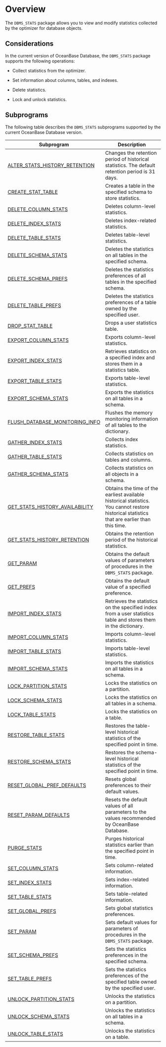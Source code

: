 # Overview

The `DBMS_STATS` package allows you to view and modify statistics collected by the optimizer for database objects.

## Considerations

In the current version of OceanBase Database, the `DBMS_STATS` package supports the following operations:

* Collect statistics from the optimizer.

* Set information about columns, tables, and indexes.

* Delete statistics.

* Lock and unlock statistics.


## Subprograms

The following table describes the `DBMS_STATS` subprograms supported by the current OceanBase Database version.

| **Subprogram**                                                               | **Description**                                                                                                                             |
|------------------------------------------------------------------------------|---------------------------------------------------------------------------------------------------------------------------------------------|
| [ALTER_STATS_HISTORY_RETENTION](../15900.dbms-stats-mysql/200.alter-stats-history-retention-mysql.md)    | Changes the retention period of historical statistics. The default retention period is 31 days.                                             |
| [CREATE_STAT_TABLE](../15900.dbms-stats-mysql/300.create-stat-table-mysql.md)                            | Creates a table in the specified schema to store statistics.                                                                                |
| [DELETE_COLUMN_STATS](../15900.dbms-stats-mysql/400.delete-column-stats-mysql.md)                        | Deletes column-level statistics.                                                                                                            |
| [DELETE_INDEX_STATS](../15900.dbms-stats-mysql/500.delete-index-stats-mysql.md)                          | Deletes index-related statistics.                                                                                                           |
| [DELETE_TABLE_STATS](../15900.dbms-stats-mysql/600.delete-table-stats-mysql.md)                          | Deletes table-level statistics.                                                                                                             |
| [DELETE_SCHEMA_STATS](../15900.dbms-stats-mysql/700.delete-schema-stats-mysql.md)                        | Deletes the statistics on all tables in the specified schema.                                                                               |
| [DELETE_SCHEMA_PREFS](../15900.dbms-stats-mysql/800.delete-schema-prefs-mysql.md)                        | Deletes the statistics preferences of all tables in the specified schema.                                                                   |
| [DELETE_TABLE_PREFS](../15900.dbms-stats-mysql/900.delete-table-prefs-mysql.md)                          | Deletes the statistics preferences of a table owned by the specified user.                                                                  |
| [DROP_STAT_TABLE](../15900.dbms-stats-mysql/1000.drop-stat-table-mysql.md)                               | Drops a user statistics table.                                                                                                              |
| [EXPORT_COLUMN_STATS](../15900.dbms-stats-mysql/1100.export-column-stats-mysql.md)                       | Exports column-level statistics.                                                                                                            |
| [EXPORT_INDEX_STATS](../15900.dbms-stats-mysql/1200.export-index-stats-mysql.md)                         | Retrieves statistics on a specified index and stores them in a statistics table.                                                            |
| [EXPORT_TABLE_STATS](../15900.dbms-stats-mysql/1300.export-table-stats-mysql.md)                         | Exports table-level statistics.                                                                                                             |
| [EXPORT_SCHEMA_STATS](../15900.dbms-stats-mysql/1400.export-schema-stats-mysql.md)                       | Exports the statistics on all tables in a schema.                                                                                           |
| [FLUSH_DATABASE_MONITORING_INFO](../15900.dbms-stats-mysql/1500.flush-database-monitoring-info-mysql.md) | Flushes the memory monitoring information of all tables to the dictionary.                                                                  |
| [GATHER_INDEX_STATS](../15900.dbms-stats-mysql/1600.gather-index-stats-mysql.md)                         | Collects index statistics.                                                                                                                  |
| [GATHER_TABLE_STATS](../15900.dbms-stats-mysql/1700.gather-table-stats-mysql.md)                         | Collects statistics on tables and columns.                                                                                                  |
| [GATHER_SCHEMA_STATS](../15900.dbms-stats-mysql/1800.gather-schema-stats-mysql.md)                       | Collects statistics on all objects in a schema.                                                                                             |
| [GET_STATS_HISTORY_AVAILABILITY](../15900.dbms-stats-mysql/1900.get-stats-history-availability-mysql.md) | Obtains the time of the earliest available historical statistics. You cannot restore historical statistics that are earlier than this time. |
| [GET_STATS_HISTORY_RETENTION](../15900.dbms-stats-mysql/2000.get-stats-history-retention-mysql.md)       | Obtains the retention period of the historical statistics.                                                                                  |
| [GET_PARAM](../15900.dbms-stats-mysql/2100.get-param-mysql.md)                                           | Obtains the default values of parameters of procedures in the `DBMS_STATS` package.                                                         |
| [GET_PREFS](../15900.dbms-stats-mysql/2200.get-prefs-mysql.md)                                           | Obtains the default value of a specified preference.                                                                                        |
| [IMPORT_INDEX_STATS](../15900.dbms-stats-mysql/2300.import-index-stats-mysql.md)                         | Retrieves the statistics on the specified index from a user statistics table and stores them in the dictionary.                             |
| [IMPORT_COLUMN_STATS](../15900.dbms-stats-mysql/2400.import-column-stats-mysql.md)                       | Imports column-level statistics.                                                                                                            |
| [IMPORT_TABLE_STATS](../15900.dbms-stats-mysql/2500.import-table-stats-mysql.md)                         | Imports table-level statistics.                                                                                                             |
| [IMPORT_SCHEMA_STATS](../15900.dbms-stats-mysql/2600.import-schema-stats-mysql.md)                       | Imports the statistics on all tables in a schema.                                                                                           |
| [LOCK_PARTITION_STATS](../15900.dbms-stats-mysql/2700.lock-partition-stats-mysql.md)                     | Locks the statistics on a partition.                                                                                                        |
| [LOCK_SCHEMA_STATS](../15900.dbms-stats-mysql/2800.lock-schema-stats-mysql.md)                           | Locks the statistics on all tables in a schema.                                                                                             |
| [LOCK_TABLE_STATS](../15900.dbms-stats-mysql/2900.lock-table-stats-mysql.md)                             | Locks the statistics on a table.                                                                                                            |
| [RESTORE_TABLE_STATS](../15900.dbms-stats-mysql/3000.restore-table-stats-mysql.md)                       | Restores the table-level historical statistics of the specified point in time.                                                              |
| [RESTORE_SCHEMA_STATS](../15900.dbms-stats-mysql/3100.restore-schema-stats-mysql.md)                     | Restores the schema-level historical statistics of the specified point in time.                                                             |
| [RESET_GLOBAL_PREF_DEFAULTS](../15900.dbms-stats-mysql/3200.reset-global-pref-defaults-mysql.md)         | Resets global preferences to their default values.                                                                                          |
| [RESET_PARAM_DEFAULTS](../15900.dbms-stats-mysql/3300.reset-param-defaults-mysql.md)                     | Resets the default values of all parameters to the values recommended by OceanBase Database.                                                |
| [PURGE_STATS](../15900.dbms-stats-mysql/3400.purge-stats-mysql.md)                                       | Purges historical statistics earlier than the specified point in time.                                                                      |
| [SET_COLUMN_STATS](../15900.dbms-stats-mysql/3500.set-column-stats-mysql.md)                             | Sets column-related information.                                                                                                            |
| [SET_INDEX_STATS](../15900.dbms-stats-mysql/3600.set-index-stats-mysql.md)                               | Sets index-related information.                                                                                                             |
| [SET_TABLE_STATS](../15900.dbms-stats-mysql/3700.set-table-stats-mysql.md)                               | Sets table-related information.                                                                                                             |
| [SET_GLOBAL_PREFS](../15900.dbms-stats-mysql/3800.set-global-prefs-mysql.md)                             | Sets global statistics preferences.                                                                                                         |
| [SET_PARAM](../15900.dbms-stats-mysql/3900.set-param-mysql.md)                                           | Sets default values for parameters of procedures in the `DBMS_STATS` package.                                                               |
| [SET_SCHEMA_PREFS](../15900.dbms-stats-mysql/4000.set-schema-prefs-mysql.md)                             | Sets the statistics preferences in the specified schema.                                                                                    |
| [SET_TABLE_PREFS](../15900.dbms-stats-mysql/4100.set-table-prefs-mysql.md)                               | Sets the statistics preferences of the specified table owned by the specified user.                                                         |
| [UNLOCK_PARTITION_STATS](../15900.dbms-stats-mysql/4200.unlock-partition-stats-mysql.md)                 | Unlocks the statistics on a partition.                                                                                                      |
| [UNLOCK_SCHEMA_STATS](../15900.dbms-stats-mysql/4300.unlock-schema-stats-mysql.md)                       | Unlocks the statistics on all tables in a schema.                                                                                           |
| [UNLOCK_TABLE_STATS](../15900.dbms-stats-mysql/4400.unlock-table-stats-mysql.md)                         | Unlocks the statistics on a table.                                                                                                          |


